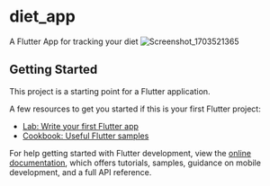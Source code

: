 # diet_app

A Flutter App for tracking your diet 
![Screenshot_1703521365](https://github.com/abungubrighton/diet_app/assets/111748970/323a449a-438c-436b-9f8d-6d723c7ea882)


## Getting Started

This project is a starting point for a Flutter application.

A few resources to get you started if this is your first Flutter project:

- [Lab: Write your first Flutter app](https://docs.flutter.dev/get-started/codelab)
- [Cookbook: Useful Flutter samples](https://docs.flutter.dev/cookbook)

For help getting started with Flutter development, view the
[online documentation](https://docs.flutter.dev/), which offers tutorials,
samples, guidance on mobile development, and a full API reference.
